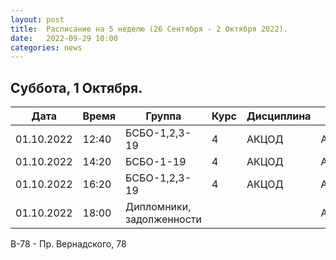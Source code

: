 ```yaml
---
layout: post
title:  Расписание на 5 неделю (26 Сентября - 2 Октября 2022).
date:   2022-09-29 10:00
categories: news
---
```



## Суббота, 1 Октября.

| Дата          | Время   | Группа               | Курс | Дисциплина  | Аудитория  | Материалы |
| ------------- | ------- | -------------------- | ---- | ----------- | ---------- | --------- |
|01.10.2022     |12:40    |БСБО-1,2,3-19         |4     |АКЦОД        | А-177(В-78)|           |
|01.10.2022     |14:20    |БСБО-1-19             |4     |АКЦОД        | А-206(В-78)|           |
|01.10.2022     |16:20    |БСБО-1,2,3-19         |4     |АКЦОД        | А-178(В-78)|           |
|01.10.2022     |18:00    |Дипломники, задолженности|    |            | А-178(В-78)|           |

В-78 - Пр. Вернадского, 78


